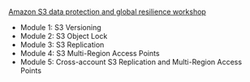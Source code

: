 [Amazon S3 data protection and global resilience workshop](https://catalog.workshops.aws/s3-data-protection/en-US)
- Module 1: S3 Versioning
- Module 2: S3 Object Lock
- Module 3: S3 Replication
- Module 4: S3 Multi-Region Access Points
- Module 5: Cross-account S3 Replication and Multi-Region Access Points
